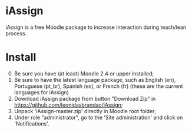 iAssign
=======

iAssign is a free Moodle package to increase interaction during teach/lean process.

Install
=======
0) Be sure you have (at least) Moodle 2.4 or upper installed;
1) Be sure to have the latest language package, such as English (en), Portuguese (pt_br), Spanish (es), or French (fr) (these are the current languages for iAssign)
2) Download iAssign package from button "Download Zip" in https://github.com/leonidasbrandao/iAssign;
3) Unpack 'iAssign-master.zip' directly in Moodle root folder;
4) Under role "administrator", go to the 'Site administration' and click on 'Notifications'.
